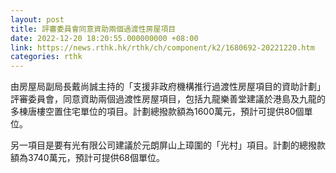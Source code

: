 ```yaml
---
layout: post
title: 評審委員會同意資助兩個過渡性房屋項目
date: 2022-12-20 18:20:55.000000000 +08:00
link: https://news.rthk.hk/rthk/ch/component/k2/1680692-20221220.htm
categories: rthk
---
```


由房屋局副局長戴尚誠主持的「支援非政府機構推行過渡性房屋項目的資助計劃」評審委員會，同意資助兩個過渡性房屋項目，包括九龍樂善堂建議於港島及九龍的多棟唐樓空置住宅單位的項目。計劃總撥款額為1600萬元，預計可提供80個單位。

另一項目是要有光有限公司建議於元朗屏山上璋圍的「光村」項目。計劃的總撥款額為3740萬元，預計可提供68個單位。
